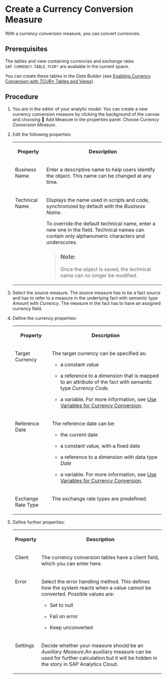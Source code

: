 <!-- loioec00efb338f3421a87dab4006d7ce6c8 -->

<link rel="stylesheet" type="text/css" href="../css/sap-icons.css"/>

# Create a Currency Conversion Measure

With a currency conversion measure, you can convert currencies.



<a name="loioec00efb338f3421a87dab4006d7ce6c8__prereq_nqr_5rf_mxb"/>

## Prerequisites

The tables and view containing currencies and exchange rates `SAP.CURRENCY.TABLE.TCUR*` are available in the current space.

You can create these tables in the *Data Builder* \(see [Enabling Currency Conversion with TCUR\* Tables and Views](enabling-currency-conversion-with-tcur-tables-and-views-b462239.md)\).



## Procedure

1.  You are in the editor of your analytic model. You can create a new currency conversion measure by clicking the background of the canvas and choosing <span class="FPA-icons-V3"></span> Add Measure in the properties panel. Choose *Currency Conversion Measure*.

2.  Edit the following properties:


    <table>
    <tr>
    <th valign="top">

    Property
    
    </th>
    <th valign="top">

    Description
    
    </th>
    </tr>
    <tr>
    <td valign="top">
    
    Business Name
    
    </td>
    <td valign="top">
    
    Enter a descriptive name to help users identify the object. This name can be changed at any time.
    
    </td>
    </tr>
    <tr>
    <td valign="top">
    
    Technical Name
    
    </td>
    <td valign="top">
    
    Displays the name used in scripts and code, synchronized by default with the *Business Name*.

    To override the default technical name, enter a new one in the field. Technical names can contain only alphanumeric characters and underscores.

    > ### Note:  
    > Once the object is saved, the technical name can no longer be modified.


    
    </td>
    </tr>
    </table>
    
3.  Select the source measure. The source measure has to be a fact source and has to refer to a measure in the underlying fact with semantic type *Amount with Currency*. The measure in the fact has to have an assigned currency field.

4.  Define the currency properties:


    <table>
    <tr>
    <th valign="top">

    Property
    
    </th>
    <th valign="top">

    Description
    
    </th>
    </tr>
    <tr>
    <td valign="top">
    
    Target Currency
    
    </td>
    <td valign="top">
    
    The target currency can be specified as:

    -   a constant value

    -   a reference to a dimension that is mapped to an attribute of the fact with semantic type *Currency Code*.

    -   a variable. For more information, see [Use Variables for Currency Conversion](use-variables-for-currency-conversion-0379a7c.md).


    
    </td>
    </tr>
    <tr>
    <td valign="top">
    
    Reference Date
    
    </td>
    <td valign="top">
    
    The reference date can be:

    -   the current date
    -   a constant value, with a fixed date

    -   a reference to a dimension with data type *Date*
    -   a variable. For more information, see [Use Variables for Currency Conversion](use-variables-for-currency-conversion-0379a7c.md).


    
    </td>
    </tr>
    <tr>
    <td valign="top">
    
    Exchange Rate Type
    
    </td>
    <td valign="top">
    
    The exchange rate types are predefined.
    
    </td>
    </tr>
    </table>
    
5.  Define further properties:


    <table>
    <tr>
    <th valign="top">

    Property
    
    </th>
    <th valign="top">

    Description
    
    </th>
    </tr>
    <tr>
    <td valign="top">
    
    Client
    
    </td>
    <td valign="top">
    
    The currency conversion tables have a client field, which you can enter here.
    
    </td>
    </tr>
    <tr>
    <td valign="top">
    
    Error
    
    </td>
    <td valign="top">
    
    Select the error handling method. This defines how the system reacts when a value cannot be converted. Possible values are:

    -   Set to null

    -   Fail on error

    -   Keep unconverted



    
    </td>
    </tr>
    <tr>
    <td valign="top">
    
    Settings
    
    </td>
    <td valign="top">
    
    Decide whether your measure should be an *Auxiliary Measure*.An auxiliary measure can be used for further calculation but it will be hidden in the story in SAP Analytics Cloud.
    
    </td>
    </tr>
    </table>
    

